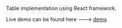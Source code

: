 Table implementation using React framework.

Live demo can be found here ---> [demo](https://karolmarynicz.github.io/react-table-implementation/)
